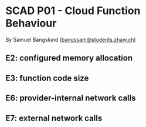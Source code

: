# SCAD P01 - Cloud Function Behaviour
By Samuel Bangslund (bangssam@students.zhaw.ch)

## E2: configured memory allocation

## E3: function code size

## E6: provider-internal network calls

## E7: external network calls
